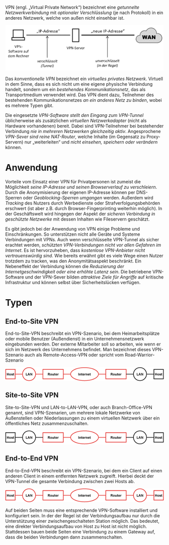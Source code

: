 VPN (engl. „Virtual Private Network“) bezeichnet eine *getunnelte Netzwerkverbindung* mit *optionaler Verschlüsslung* (je nach Protokoll) in ein anderes Netzwerk, welche von außen nicht einsehbar ist.

![](../_Medien/VPN.png)

Das *konventionelle VPN* bezeichnet ein *virtuelles privates Netzwerk*. Virtuell in dem Sinne, dass es sich nicht um eine eigene physische Verbindung handelt, sondern um ein *bestehendes Kommunikationsnetz*, das als Transportmedium verwendet wird. Das VPN dient dazu, Teilnehmer des bestehenden Kommunikationsnetzes *an ein anderes Netz zu binden*, wobei es mehrere Typen gibt.

Die eingesetzte *VPN-Software stellt den Eingang zum VPN-Tunnel* üblicherweise als zusätzlichen *virtuellen Netzwerkadapter* (nicht als Hardware vorhandenen) bereit. Dabei sind VPN-Teilnehmer bei bestehender Verbindung *nie in mehreren Netzwerken gleichzeitig aktiv*. Angesprochene *VPN-Sever sind reine NAT-Router*, welche Inhalte (im Gegensatz zu Proxy-Servern) nur „weiterleiten“ und *nicht einsehen, speichern oder verändern* können.

# Anwendung
Vorteile vom Einsatz einer VPN für Privatpersonen ist zumeist die Möglichkeit *seine IP-Adresse und seinen Browserverlauf zu verschleiern*. Durch die Anonymisierung der eigenen IP-Adresse können per DNS-Sperren oder *Geoblocking-Sperren umgangen* werden. Außerdem wird *Tracking* des Nutzers durch Werbedienste oder Strafverfolgungsbehörden erschwert (ist aber z.B. durch Browser-Fingerprinting weiterhin möglich). In der Geschäftswelt wird hingegen der Aspekt der *sicheren Verbindung in geschützte Netzwerke* mit dessen Inhalten wie Fileservern geschätzt.

Es gibt jedoch bei der Anwendung von VPN einige Probleme und Einschränkungen. So unterstützen nicht alle Geräte und Systeme Verbindungen mit VPNs. Auch wenn verschlüsselte VPN-Tunnel als sicher erachtet werden, *schützten VPN-Verbindungen nicht vor allen Gefahren im Internet*. Es ist hervorzuheben, dass *kostenlose VPN-Anbieter nicht vertrauenswürdig sind*. Wie bereits erwähnt gibt es viele Wege einen Nutzer trotzdem zu tracken, was den Anonymitätsaspekt beschränkt. Ein Nebeneffekt der Verbindung können die *Reduzierung der Internetgeschwindigkeit oder eine erhöhte Latenz sein*. Die betriebene VPN-Software und der VPN-Sever bilden *attraktive Ziele für Angriffe* auf kritische Infrastruktur und können selbst über Sicherheitslücken verfügen.

# Typen
## End-to-Site VPN
End-to-Site-VPN beschreibt ein VPN-Szenario, bei dem Heimarbeitsplätze oder mobile Benutzer (Außendienst) in ein Unternehmensnetzwerk eingebunden werden. Der externe Mitarbeiter soll so arbeiten, wie wenn er sich im Netzwerk des Unternehmens befindet. Man bezeichnet dieses VPN-Szenario auch als Remote-Access-VPN oder spricht vom Road-Warrior-Szenario

![](../_Medien/End-to-Site_VPN.png)

## Site-to-Site VPN
Site-to-Site-VPN und LAN-to-LAN-VPN, oder auch Branch-Office-VPN genannt, sind VPN-Szenarien, um mehrere lokale Netzwerke von Außenstellen oder Niederlassungen zu einem virtuellen Netzwerk über ein öffentliches Netz zusammenzuschalten.

![](../_Medien/Site-to-Site_VPN.png)

## End-to-End VPN
End-to-End-VPN beschreibt ein VPN-Szenario, bei dem ein Client auf einen anderen Client in einem entfernten Netzwerk zugreift. Hierbei deckt der VPN-Tunnel die gesamte Verbindung zwischen zwei Hosts ab. 

![](../_Medien/End-to-End_VPN.png)

Auf beiden Seiten muss eine entsprechende VPN-Software installiert und konfiguriert sein. In der der Regel ist der Verbindungsaufbau nur durch die Unterstützung einer zwischengeschalteten Station möglich. Das bedeutet, eine direkter Verbindungsaufbau von Host zu Host ist nicht möglich. Stattdessen bauen beide Seiten eine Verbindung zu einem Gateway auf, dass die beiden Verbindungen dann zusammenschalten.
